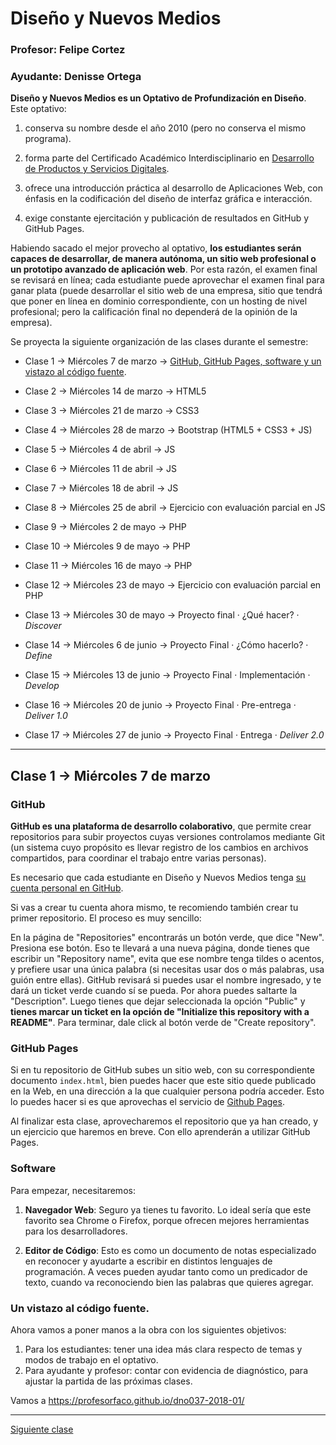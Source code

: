 # Diseño y Nuevos Medios

### Profesor: Felipe Cortez
### Ayudante: Denisse Ortega

**Diseño y Nuevos Medios es un Optativo de Profundización en Diseño**. Este optativo:

1. conserva su nombre desde el año 2010 (pero no conserva el mismo programa).

2. forma parte del Certificado Académico Interdisciplinario en [Desarrollo de Productos y Servicios Digitales](http://formaciongeneral.uc.cl/certificados-academicos/interdisciplinarios/725-desarrollo-de-productos-y-servicios-digitales).

3. ofrece una introducción práctica al desarrollo de Aplicaciones Web, con énfasis en la codificación del diseño de interfaz gráfica e interacción.

4. exige constante ejercitación y publicación de resultados en GitHub y GitHub Pages.

Habiendo sacado el mejor provecho al optativo, **los estudiantes serán capaces de desarrollar, de manera autónoma, un sitio web profesional o un prototipo avanzado de aplicación web**. Por esta razón, el examen final se revisará en línea; cada estudiante puede aprovechar el examen final para ganar plata (puede desarrollar el sitio web de una empresa, sitio que tendrá que poner en línea en dominio correspondiente, con un hosting de nivel profesional; pero la calificación final no dependerá de la opinión de la empresa).

Se proyecta la siguiente organización de las clases durante el semestre:

- Clase 1 → Miércoles 7 de marzo → [GitHub, GitHub Pages, software y un vistazo al código fuente](https://github.com/profesorfaco/dno037-2018-01/blob/master/README.md#clase-1--miércoles-7-de-marzo). 

- Clase 2 → Miércoles 14 de marzo → HTML5

- Clase 3 → Miércoles 21 de marzo → CSS3

- Clase 4 → Miércoles 28 de marzo → Bootstrap (HTML5 + CSS3 + JS)

- Clase 5 → Miércoles 4 de abril → JS

- Clase 6 → Miércoles 11 de abril → JS

- Clase 7 → Miércoles 18 de abril → JS

- Clase 8 → Miércoles 25 de abril → Ejercicio con evaluación parcial en JS

- Clase 9 → Miércoles 2 de mayo → PHP

- Clase 10 → Miércoles 9 de mayo → PHP

- Clase 11 → Miércoles 16 de mayo → PHP

- Clase 12 → Miércoles 23 de mayo → Ejercicio con evaluación parcial en PHP

- Clase 13 → Miércoles 30 de mayo → Proyecto final · ¿Qué hacer? · *Discover*

- Clase 14 → Miércoles 6 de junio → Proyecto Final · ¿Cómo hacerlo? · *Define*

- Clase 15 → Miércoles 13 de junio → Proyecto Final · Implementación · *Develop*

- Clase 16 → Miércoles 20 de junio → Proyecto Final · Pre-entrega · *Deliver 1.0*

- Clase 17 → Miércoles 27 de junio → Proyecto Final · Entrega · *Deliver 2.0*

- - - - - - - - -

## Clase 1 → Miércoles 7 de marzo

### GitHub 

**GitHub es una plataforma de desarrollo colaborativo**, que permite crear repositorios para subir proyectos cuyas versiones controlamos mediante Git (un sistema cuyo propósito es llevar registro de los cambios en archivos compartidos, para coordinar el trabajo entre varias personas).

Es necesario que cada estudiante en Diseño y Nuevos Medios tenga [su cuenta personal en GitHub](https://github.com/join).

Si vas a crear tu cuenta ahora mismo, te recomiendo también crear tu primer repositorio. El proceso es muy sencillo: 

En la página de "Repositories" encontrarás un botón verde, que dice "New". Presiona ese botón. Eso te llevará a una nueva página, donde tienes que escribir un "Repository name", evita que ese nombre tenga tildes o acentos, y prefiere usar una única palabra (si necesitas usar dos o más palabras, usa guión entre ellas). GitHub revisará si puedes usar el nombre ingresado, y te dará un ticket verde cuando sí se pueda. Por ahora puedes saltarte la "Description". Luego tienes que dejar seleccionada la opción "Public" y **tienes marcar un ticket en la opción de "Initialize this repository with a README"**. Para terminar, dale click al botón verde de "Create repository".

### GitHub Pages

Si en tu repositorio de GitHub subes un sitio web, con su correspondiente documento `index.html`, bien puedes hacer que este sitio quede publicado en la Web, en una dirección a la que cualquier persona podría acceder. Esto lo puedes hacer si es que aprovechas el servicio de [Github Pages](https://help.github.com/articles/what-is-github-pages/). 

Al finalizar esta clase, aprovecharemos el repositorio que ya han creado, y un ejercicio que haremos en breve. Con ello aprenderán a utilizar GitHub Pages.

### Software 

Para empezar, necesitaremos: 

1. **Navegador Web**: Seguro ya tienes tu favorito. Lo ideal sería que este favorito sea Chrome o Firefox, porque ofrecen mejores herramientas para los desarrolladores. 

2. **Editor de Código**: Esto es como un documento de notas especializado en reconocer y ayudarte a escribir en  distintos lenguajes de programación. A veces pueden ayudar tanto como un predicador de texto, cuando va reconociendo bien las palabras que quieres agregar.

### Un vistazo al código fuente. 

Ahora vamos a poner manos a la obra con los siguientes objetivos: 

1. Para los estudiantes: tener una idea más clara respecto de temas y modos de trabajo en el optativo.
2. Para ayudante y profesor: contar con evidencia de diagnóstico, para ajustar la partida de las próximas clases. 

Vamos a https://profesorfaco.github.io/dno037-2018-01/

- - - - - 

[Siguiente clase](https://github.com/profesorfaco/dno037-2018-02)
